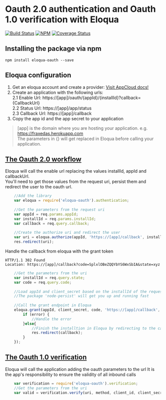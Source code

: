 # Oauth 2.0 authentication and Oauth 1.0 verification with Eloqua
[![Build Status](https://travis-ci.org/fraxedas/eloqua-oauth.svg)](https://travis-ci.org/fraxedas/eloqua-oauth)
[![NPM](https://nodei.co/npm/eloqua-oauth.png?mini=true)](https://npmjs.org/package/eloqua-oauth)
[![Coverage Status](https://coveralls.io/repos/fraxedas/eloqua-oauth/badge.svg?branch=master&service=github)](https://coveralls.io/github/fraxedas/eloqua-oauth?branch=master)

## Installing the package via npm
```
npm install eloqua-oauth --save
```

## Eloqua configuration
1. Get an eloqua account and create a provider: [Visit AppCloud docs!](http://docs.oracle.com/cloud/latest/marketingcs_gs/OMCAB/index.html#Developers/AppCloud/appcloud.htm%3FTocPath%3DAppCloud%2520Development%2520Framework%7C_____0)
2. Create an application with the following urls:  
  2.1 Enable Url: https://[app]/oauth/{appId}/{installId}?callback={CallbackUrl}  
  2.2 Status Url: https://[app]/app/status  
  2.3 Callback Url: https://[app]/callback  
3. Copy the app id and the app secret to your application  

>[app] is the domain where you are hosting your application. e.g. https://fraxedas.herokuapp.com  
>The parameters in {} will get replaced in Eloqua before calling your application.  

## [The Oauth 2.0 workflow](http://docs.oracle.com/cloud/latest/marketingcs_gs/OMCAB/index.html#Developers/GettingStarted/Authentication/authenticate-using-oauth.htm)
Eloqua will call the enable url replacing the values installId, appId and callbackUrl.  
You'll need to get those values from the request uri, persist them and redirect the user to the oauth url.  
```JavaScript
    //Add the library
    var eloqua = require('eloqua-oauth').authentication;
    
    //Get the parameters from the request uri
    var appId = req.params.appId;
    var installId = req.params.installId;
    var callback = req.query.callback;
    
    //Create the authorize uri and redirect the user
    var uri = eloqua.authorize(appId, 'https://[app]/callback', installId);
    res.redirect(uri);
```

Handle the callback from eloqua with the grant token  
```
HTTP/1.1 302 Found
Location: https://[app]/callback?code=SplxlOBeZQQYbYS6WxSbIA&state=xyz
```
```JavaScript
    //Get the parameters from the uri
    var installId = req.query.state;
    var code = req.query.code;
    
    //Load appId and client_secret based on the installId of the request
    //The package 'node-persist' will get you up and running fast
    
    //Call the grant endpoint in Eloqua       
    eloqua.grant(appId, client_secret, code, 'https://[app]/callback', function (error, body) {
        if (error) {
            //Handle the error
        }else{
			//Finish the installtion in Eloqua by redirecting to the callback in the previous step
            res.redirect(callback);
        }
    });
```

## [The Oauth 1.0 verification](http://docs.oracle.com/cloud/latest/marketingcs_gs/OMCAB/index.html#Developers/GettingStarted/Authentication/validating-a-call-signature.htm)
Eloqua will call the application adding the oauth parameters to the url
It is the app's responsibility to ensure the validity of all inbound calls 
```JavaScript
    var verification = require('eloqua-oauth').verification;
    //Get the parameters from the uri
    var valid = verification.verify(uri, method, client_id, client_secret);
```